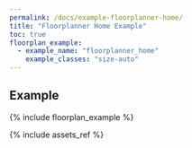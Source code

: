 ```yaml
---
permalink: /docs/example-floorplanner-home/
title: "Floorplanner Home Example"
toc: true
floorplan_example:
  - example_name: "floorplanner_home"
    example_classes: "size-auto"
---
```


## Example

{% include floorplan_example %}

{% include assets_ref %}
